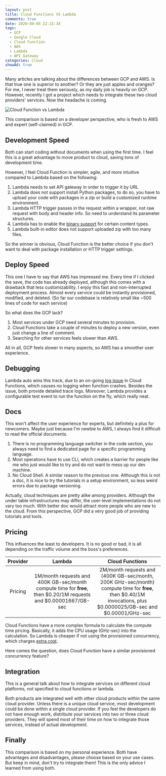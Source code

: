 ```yaml
---
layout: post
title: Cloud Functions VS Lambda
comments: true
date: 2020-08-05 22:15:34
tags:
  - GCP
  - Google Cloud
  - Cloud Function
  - AWS
  - Lambda
  - API Gateway
categories: Cloud
showAd: true
---
```


Many articles are talking about the differences between GCP and AWS.
Is that true one is superior to another?
Or they are just apples and oranges?
For me, I never treat them seriously, as my daily job is heavily on GCP.
However, recently I got a project which needs to integrate these two cloud providers' services.
Now the headache is coming.

![Cloud Function vs Lambda](https://miro.medium.com/max/1033/1*AaYOwm0dahyNhZ0K-5il8Q.png)

This comparison is based on a developer perspective, who is fresh to AWS and expert (self-claimed) in GCP.

## Development Speed

Both can start coding without documents when using the first time.
I feel this is a great advantage to move product to cloud, saving tons of development time.

However, I feel Cloud Function is simpler, agile, and more intuitive compared to Lambda based on the following:
1. Lambda needs to set API gateway in order to trigger it by URL
2. Lambda does not support install Python packages, to do so, you have to upload your code with packages in a zip or build a customized runtime environment.
3. Lambda HTTP trigger passes in the request within a wrapper, not raw request with body and header info. So need to understand its parameter structures.
4. Lambda has to enable the [binary support](https://docs.aws.amazon.com/apigateway/latest/developerguide/api-gateway-payload-encodings-configure-with-console.html) for certain content types.
5. Lambda built-in editor does not support uploaded zip with too many files.

So the winner is obvious, Cloud Function is the better choice if you don't want to deal with package installation or HTTP trigger settings.

## Deploy Speed

This one I have to say that AWS has impressed me.
Every time if I clicked the save, the code has already deployed, although this comes with a drawback that less customizability.
I enjoy this fast and non-interrupted deployment process.
Almost every service could be instantly provisioned, modified, and deleted.
(So far our codebase is relatively small like ~500 lines of code for each service)

So what does the GCP lack?
1. Most services under GCP need several minutes to provision.
2. Cloud Functions take a couple of minutes to deploy a new version, even just change a line of comment.
3. Searching for other services feels slower than AWS.

All in all, GCP feels slower in many aspects, so AWS has a smoother user experience.

## Debugging

Lambda auto wins this track, due to an on-going [log issue](https://issuetracker.google.com/issues/155215191) in Cloud Functions, which causes no logging when function crashes.
Besides the issue, both provide detailed trace logs.
Moreover, Lambda provides a configurable test event to run the function on the fly, which really neat.

## Docs

This won't affect the user experience for experts, but definitely a plus for newcomers.
Maybe just because I'm newbie to AWS, I always find it difficult to read the official documents.
1. There is no programming language switcher in the code section, you always need to find a dedicated page for a specific programming language.
2. Most operations have to use CLI, which creates a barrier for people like me who just would like to try and do not want to mess up our dev machine.
3. No Cloud Shell. A similar reason to the previous one. Although this is not a doc, it is nice to try the tutorials in a setup environment, so less weird errors due to package versioning.

Actually, cloud techniques are pretty alike among providers.
Although the under table infrastructures may differ, the user-level implementations do not vary too much.
With better doc would attract more people who are new to the cloud.
From this perspective, GCP did a very good job of providing tutorials and tools.

## Pricing

This influences the least to developers.
It is no good or bad, it is all depending on the traffic volume and the boss's preferences.

| Provider | Lambda | Cloud Functions |
|:--------:|:---:|:---:|
| Pricing | 1M/month requests and 400K GB-sec/month compute time for **free**, then $0.20/1M requests and $0.00001667/GB-sec | 2M/month requests and (400K GB-sec/month, 200K GHz-sec/month) compute time for **free**, then $0.40/1M invocations, plus $0.0000025/GB-sec and $0.00001/GHz-sec |

Cloud Functions have a more complex formula to calculate the compute time pricing.
Basically, it adds the CPU usage (GHz-sec) into the calculation.
So Lambda is cheaper if not using the provisioned concurrency, which charges [extra cost](https://aws.amazon.com/lambda/pricing/#Provisioned_Concurrency_Pricing).

Here comes the question, does Cloud Function have a similar provisioned concurrency feature?


## Integration

This is a general talk about how to integrate services on different cloud platforms, not specified to cloud functions or lambda.

Both products are integrated well with other cloud products within the same cloud provider.
Unless there is a unique cloud service, most development could be done within a single cloud provider.
If you feel the developers do not have enough work, distribute your services into two or three cloud providers.
They will spend most of their time on how to integrate those services, instead of actual development.

## Finally

This comparison is based on my personal experience.
Both have advantages and disadvantages, please choose based on your use cases.
But keep in mind, don't try to integrate them!
This is the only advice I learned from using both.
